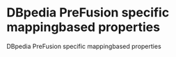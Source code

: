 # DBpedia PreFusion specific mappingbased properties
DBpedia PreFusion specific mappingbased properties
